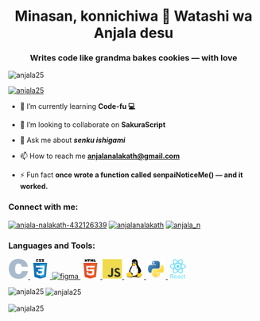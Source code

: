 <h1 align="center">Minasan, konnichiwa 👋 Watashi wa Anjala desu</h1>
<h3 align="center">Writes code like grandma bakes cookies — with love</h3>

<p align="left"> <img src="https://komarev.com/ghpvc/?username=anjala25&label=Profile%20views&color=0e75b6&style=flat" alt="anjala25" /> </p>

<p align="left"> <a href="https://github.com/ryo-ma/github-profile-trophy"><img src="https://github-profile-trophy.vercel.app/?username=anjala25" alt="anjala25" /></a> </p>

- 🌱 I’m currently learning **Code-fu 💻**

- 👯 I’m looking to collaborate on **SakuraScript**

- 💬 Ask me about *****senku ishigami*****

- 📫 How to reach me **anjalanalakath@gmail.com**

- ⚡ Fun fact **once wrote a function called senpaiNoticeMe() — and it worked.**

<h3 align="left">Connect with me:</h3>
<p align="left">
<a href="https://linkedin.com/in/anjala-nalakath-432126339" target="blank"><img align="center" src="https://raw.githubusercontent.com/rahuldkjain/github-profile-readme-generator/master/src/images/icons/Social/linked-in-alt.svg" alt="anjala-nalakath-432126339" height="30" width="40" /></a>
<a href="https://fb.com/anjalanalakath" target="blank"><img align="center" src="https://raw.githubusercontent.com/rahuldkjain/github-profile-readme-generator/master/src/images/icons/Social/facebook.svg" alt="anjalanalakath" height="30" width="40" /></a>
<a href="https://instagram.com/anjala_n" target="blank"><img align="center" src="https://raw.githubusercontent.com/rahuldkjain/github-profile-readme-generator/master/src/images/icons/Social/instagram.svg" alt="anjala_n" height="30" width="40" /></a>
</p>

<h3 align="left">Languages and Tools:</h3>
<p align="left"> <a href="https://www.cprogramming.com/" target="_blank" rel="noreferrer"> <img src="https://raw.githubusercontent.com/devicons/devicon/master/icons/c/c-original.svg" alt="c" width="40" height="40"/> </a> <a href="https://www.w3schools.com/css/" target="_blank" rel="noreferrer"> <img src="https://raw.githubusercontent.com/devicons/devicon/master/icons/css3/css3-original-wordmark.svg" alt="css3" width="40" height="40"/> </a> <a href="https://www.figma.com/" target="_blank" rel="noreferrer"> <img src="https://www.vectorlogo.zone/logos/figma/figma-icon.svg" alt="figma" width="40" height="40"/> </a> <a href="https://www.w3.org/html/" target="_blank" rel="noreferrer"> <img src="https://raw.githubusercontent.com/devicons/devicon/master/icons/html5/html5-original-wordmark.svg" alt="html5" width="40" height="40"/> </a> <a href="https://developer.mozilla.org/en-US/docs/Web/JavaScript" target="_blank" rel="noreferrer"> <img src="https://raw.githubusercontent.com/devicons/devicon/master/icons/javascript/javascript-original.svg" alt="javascript" width="40" height="40"/> </a> <a href="https://www.linux.org/" target="_blank" rel="noreferrer"> <img src="https://raw.githubusercontent.com/devicons/devicon/master/icons/linux/linux-original.svg" alt="linux" width="40" height="40"/> </a> <a href="https://www.python.org" target="_blank" rel="noreferrer"> <img src="https://raw.githubusercontent.com/devicons/devicon/master/icons/python/python-original.svg" alt="python" width="40" height="40"/> </a> <a href="https://reactjs.org/" target="_blank" rel="noreferrer"> <img src="https://raw.githubusercontent.com/devicons/devicon/master/icons/react/react-original-wordmark.svg" alt="react" width="40" height="40"/> </a> </p>

<p><img align="left" src="https://github-readme-stats.vercel.app/api/top-langs?username=anjala25&show_icons=true&locale=en&layout=compact" alt="anjala25" /></p>

<p>&nbsp;<img align="center" src="https://github-readme-stats.vercel.app/api?username=anjala25&show_icons=true&locale=en" alt="anjala25" /></p>

<p><img align="center" src="https://github-readme-streak-stats.herokuapp.com/?user=anjala25&" alt="anjala25" /></p>
